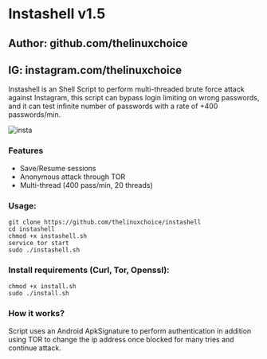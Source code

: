 # Instashell v1.5
## Author: github.com/thelinuxchoice
## IG: instagram.com/thelinuxchoice

Instashell is an Shell Script to perform multi-threaded brute force attack against Instagram, this script can bypass login limiting on wrong passwords, and it can test infinite number of passwords with a rate of +400 passwords/min.

![insta](https://user-images.githubusercontent.com/34893261/37858917-a6f23ae2-2eea-11e8-9f58-9a688390cfb0.png)

### Features
- Save/Resume sessions
- Anonymous attack through TOR
- Multi-thread (400 pass/min, 20 threads)

### Usage:
```
git clone https://github.com/thelinuxchoice/instashell
cd instashell
chmod +x instashell.sh
service tor start
sudo ./instashell.sh
```

### Install requirements (Curl, Tor, Openssl):

```
chmod +x install.sh
sudo ./install.sh
```

### How it works?

Script uses an Android ApkSignature to perform authentication in addition using TOR to change the ip address once blocked for many tries and continue attack.

